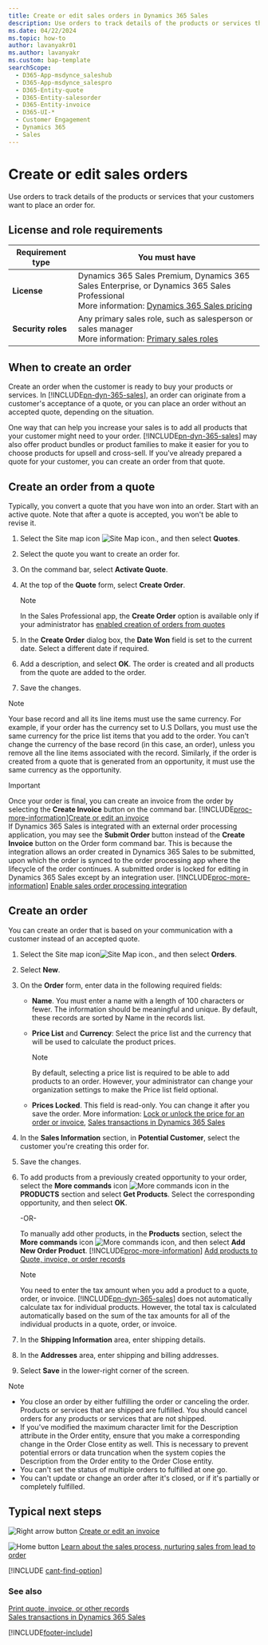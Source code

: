 ```yaml
---
title: Create or edit sales orders in Dynamics 365 Sales
description: Use orders to track details of the products or services that your customers want to place an order for.
ms.date: 04/22/2024
ms.topic: how-to
author: lavanyakr01
ms.author: lavanyakr
ms.custom: bap-template
searchScope: 
  - D365-App-msdynce_saleshub
  - D365-App-msdynce_salespro
  - D365-Entity-quote
  - D365-Entity-salesorder
  - D365-Entity-invoice
  - D365-UI-*
  - Customer Engagement
  - Dynamics 365
  - Sales
---
```

# Create or edit sales orders

Use orders to track details of the products or services that your customers want to place an order for.

## License and role requirements

| Requirement type | You must have |
|-----------------------|---------|
| **License** | Dynamics 365 Sales Premium, Dynamics 365 Sales Enterprise, or Dynamics 365 Sales Professional <br> More information: [Dynamics 365 Sales pricing](https://dynamics.microsoft.com/sales/pricing/) |
| **Security roles** | Any primary sales role, such as salesperson or sales manager<br>  More information: [Primary sales roles](security-roles-for-sales.md#primary-sales-roles)|


## When to create an order

Create an order when the customer is ready to buy your products or services. In [!INCLUDE[pn-dyn-365-sales](../includes/pn-dyn-365-sales.md)], an order can originate from a customer's acceptance of a quote, or you can place an order without an accepted quote, depending on the situation.  
  
 One way that can help you increase your sales is to add all products that your customer might need to your order. [!INCLUDE[pn-dyn-365-sales](../includes/pn-dyn-365-sales.md)] may also offer product bundles or product families to make it easier for you to choose products for upsell and cross-sell. If you've already prepared a quote for your customer, you can create an order from that quote.  


<a name="bkmk1"></a>   

## Create an order from a quote 

 Typically, you convert a quote that you have won into an order. Start with an active quote. Note that after a quote is accepted, you won't be able to revise it.  
  
1. Select the Site map icon ![Site Map icon.](media/site-map-icon.png "Site map icon"), and then select **Quotes**. 
  
2. Select the quote you want to create an order for.  

3. On the command bar, select **Activate Quote**.
  
4. At the top of the **Quote** form, select **Create Order**.  
    > [!NOTE]
    > In the Sales Professional app, the **Create Order** option is available only if your administrator has [enabled creation of orders from quotes](enable-creation-of-orders-from-quotes.md)
  
5. In the **Create Order** dialog box, the **Date Won** field is set to the current date. Select a different date if required.

6. Add a description, and select **OK**.
   The order is created and all products from the quote are added to the order.
 
8. Save the changes.

> [!NOTE]
> Your base record and all its line items must use the same currency. For example, if your order has the currency set to U.S Dollars, you must use the same currency for the price list items that you add to the order. You can't change the currency of the base record (in this case, an order), unless you remove all the line items associated with the record.
> Similarly, if the order is created from a quote that is generated from an opportunity, it must use the same currency as the opportunity.


> [!IMPORTANT]
> Once your order is final, you can create an invoice from the order by selecting the **Create Invoice** button on the command bar. [!INCLUDE[proc-more-information](../includes/proc-more-information.md)][Create or edit an invoice](create-edit-invoice-sales.md)  
> If Dynamics 365 Sales is integrated with an external order processing application, you may see the **Submit Order** button instead of the **Create Invoice** button on the Order form command bar. This is because the integration allows an order created in Dynamics 365 Sales to be submitted, upon which the order is synced to the order processing app where the lifecycle of the order continues. A submitted order is locked for editing in Dynamics 365 Sales except by an integration user. [!INCLUDE[proc-more-information](../includes/proc-more-information.md)] [Enable sales order processing integration](developer/enable-sales-order-processing-integration.md)


## Create an order  

 You can create an order that is based on your communication with a customer instead of an accepted quote.  
  
1. Select the Site map icon![Site Map icon.](media/site-map-icon.png "Site map icon"), and then select **Orders**. 
  
2. Select **New**.  
  
3. On the **Order** form, enter data in the following required fields:

   -  **Name**. You must enter a name with a length of 100 characters or fewer. The information should be
meaningful and unique. By default, these records are sorted by Name in the records list.
   
   - **Price List** and **Currency**: Select the price list and the currency that will be used to calculate the product prices. 

        > [!NOTE]
        > By default, selecting a price list is required to be able to add products to an order. However, your administrator can change your organization settings to make the Price list field optional.

   -  **Prices Locked**. This field is read-only. You can change it after you save the order. More information: [Lock or unlock the price for an order or invoice](lock-unlock-price-order-invoice.md), [Sales transactions in Dynamics 365 Sales](sales-transactions.md) 

4. In the **Sales Information** section, in **Potential Customer**, select the customer you're creating this order for.

5. Save the changes.

6. To add products from a previously created opportunity to your order, select the **More commands** icon ![More commands icon](media/more-commands-button.png "More commands icon") in the **PRODUCTS** section and select **Get Products**. Select the corresponding opportunity, and then select **OK**.  

    -OR-

    To manually add other products, in the **Products** section, select the **More commands** icon ![More commands icon](media/more-commands-button.png "More commands icon"), and then select **Add New Order Product**. [!INCLUDE[proc-more-information](../includes/proc-more-information.md)] [Add products to Quote, invoice, or order records](add-product-quote-order-invoice.md)
  
   > [!NOTE]
   >  You need to enter the tax amount when you add a product to a quote, order, or invoice. [!INCLUDE[pn-dyn-365-sales](../includes/pn-dyn-365-sales.md)] does not automatically calculate tax for individual products. However, the total tax is calculated automatically based on the sum of the tax amounts for all of the individual products in a quote, order, or invoice.  
  
7. In the **Shipping Information** area, enter shipping details.  
  
8. In the **Addresses** area, enter shipping and billing addresses.  
  
9. Select **Save** in the lower-right corner of the screen.  
  
> [!NOTE]
>- You close an order by either fulfilling the order or canceling the order. Products or services that are shipped are fulfilled. You should cancel orders for any products or services that are not shipped.
>- If you've modified the maximum character limit for the Description attribute in the Order entity, ensure that you make a corresponding change in the Order Close entity as well. This is necessary to prevent potential errors or data truncation when the system copies the Description from the Order entity to the Order Close entity.
>- You can't set the status of multiple orders to fulfilled at one go.  
>- You can't update or change an order after it's closed, or if it's partially or completely fulfilled.  
  
  
<a name="bkmk3"></a>   
## Typical next steps  
 ![Right arrow button](media/orange-right-arrow-button.png "Right arrow button") [Create or edit an invoice](create-edit-invoice-sales.md)  
  
 ![Home button](media/home-button.png "Home button") [Learn about the sales process, nurturing sales from lead to order](nurture-sales-from-lead-order-sales.md) 

[!INCLUDE [cant-find-option](../includes/cant-find-option.md)]

### See also  

[Print quote, invoice, or other records](print-records.md)  
[Sales transactions in Dynamics 365 Sales](sales-transactions.md)


[!INCLUDE[footer-include](../includes/footer-banner.md)]
